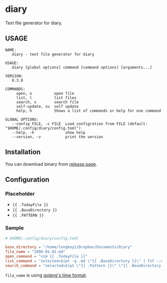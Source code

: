 # diary

Text file generator for diary.

## USAGE
```
NAME:
   diary - text file generator for diary

USAGE:
   diary [global options] command [command options] [arguments...]

VERSION:
   0.3.0

COMMANDS:
     open, o          open file
     list, l          list files
     search, s        search file
     self-update, su  self update
     help, h          Shows a list of commands or help for one command

GLOBAL OPTIONS:
   --config FILE, -c FILE  Load configration from FILE (default: "$HOME/.config/diary/config.toml")
   --help, -h              show help
   --version, -v           print the version
```

## Installation

You can download binary from [release page](https://github.com/longkey1/diary/releases).

## Configuration

### Placeholder

- `{{ .TodayFile }}`
- `{{ .BaseDirectory }}`
- `{{ .PATTERN }}`

### Sample

```toml
# $HOME/.config/diary/config.toml

base_directory = "/home/longkey1/Dropbox/Documents/Diary"
file_name = "2006-01-02.md"
open_command = "vim {{ .TodayFile }}"
list_command = "selected=$(pt -g .md \"{{ .BaseDirectory }}\" | fzf --query \"$LBUFFER\"); [[ -n ${selected} ]] && env LESS=\"-R -X\" less ${selected} || true"
search_command = "selected=$(pt \"{{ .Pattern }}\" \"{{ .BaseDirectory }}\" | fzf --query \"$LBUFFER\" | awk -F : '{print \"-c \" $2 \" \" $1}'); [[ -n ${selected} ]] && vim $selected || true"

```

`fila_name` is using [golang's time format](https://golang.org/src/time/format.go).
